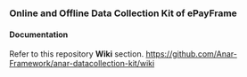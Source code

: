 ### Online and Offline Data Collection Kit of ePayFrame



#### Documentation

Refer to this repository **Wiki** section.
https://github.com/Anar-Framework/anar-datacollection-kit/wiki
